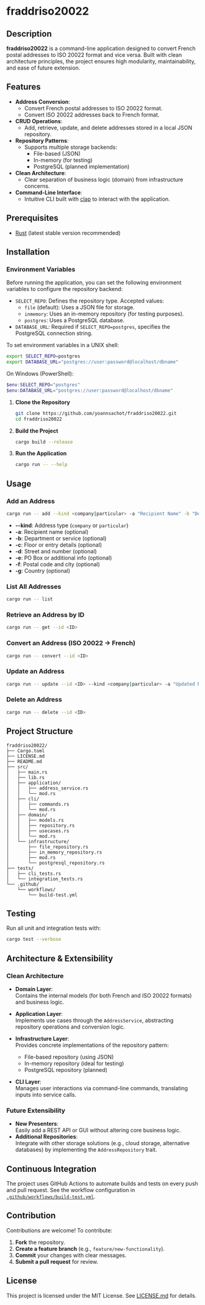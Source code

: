 # fraddriso20022

## Description

**fraddriso20022** is a command-line application designed to convert French postal addresses to ISO 20022 format and vice versa. Built with clean architecture principles, the project ensures high modularity, maintainability, and ease of future extension.

## Features

- **Address Conversion**:
    - Convert French postal addresses to ISO 20022 format.
    - Convert ISO 20022 addresses back to French format.
- **CRUD Operations**:
    - Add, retrieve, update, and delete addresses stored in a local JSON repository.
- **Repository Patterns**:
    - Supports multiple storage backends:
        - File-based (JSON)
        - In-memory (for testing)
        - PostgreSQL (planned implementation)
- **Clean Architecture**:
    - Clear separation of business logic (domain) from infrastructure concerns.
- **Command-Line Interface**:
    - Intuitive CLI built with [clap](https://crates.io/crates/clap) to interact with the application.

## Prerequisites

- [Rust](https://www.rust-lang.org/tools/install) (latest stable version recommended)

## Installation

### Environment Variables
Before running the application, you can set the following environment variables to configure the repository backend:

- `SELECT_REPO`: Defines the repository type. Accepted values:
    - `file` (default): Uses a JSON file for storage.
    - `inmemory`: Uses an in-memory repository (for testing purposes).
    - `postgres`: Uses a PostgreSQL database.
- `DATABASE_URL`: Required if `SELECT_REPO=postgres`, specifies the PostgreSQL connection string.

To set environment variables in a UNIX shell:
```sh
export SELECT_REPO=postgres
export DATABASE_URL="postgres://user:password@localhost/dbname"
```

On Windows (PowerShell):
```powershell
$env:SELECT_REPO="postgres"
$env:DATABASE_URL="postgres://user:password@localhost/dbname"
```

1. **Clone the Repository**
   ```sh
   git clone https://github.com/yoannsachot/fraddriso20022.git
   cd fraddriso20022
   ```

2. **Build the Project**
   ```sh
   cargo build --release
   ```

3. **Run the Application**
   ```sh
   cargo run -- --help
   ```

## Usage

### Add an Address
```sh
cargo run -- add --kind <company|particular> -a "Recipient Name" -b "Department" -c "Floor" -d "Street" -e "PO Box" -f "Postal Code City" -g "Country"
```
- **--kind**: Address type (`company` or `particular`)
- **-a**: Recipient name (optional)
- **-b**: Department or service (optional)
- **-c**: Floor or entry details (optional)
- **-d**: Street and number (optional)
- **-e**: PO Box or additional info (optional)
- **-f**: Postal code and city (optional)
- **-g**: Country (optional)

### List All Addresses
```sh
cargo run -- list
```

### Retrieve an Address by ID
```sh
cargo run -- get --id <ID>
```

### Convert an Address (ISO 20022 → French)
```sh
cargo run -- convert --id <ID>
```

### Update an Address
```sh
cargo run -- update --id <ID> --kind <company|particular> -a "Updated Name" -b "Updated Department" ...
```

### Delete an Address
```sh
cargo run -- delete --id <ID>
```

## Project Structure

```
fraddriso20022/
├── Cargo.toml
├── LICENSE.md
├── README.md
├── src/
│   ├── main.rs
│   ├── lib.rs
│   ├── application/
│   │   ├── address_service.rs
│   │   └── mod.rs
│   ├── cli/
│   │   ├── commands.rs
│   │   └── mod.rs
│   ├── domain/
│   │   ├── models.rs
│   │   ├── repository.rs
│   │   ├── usecases.rs
│   │   └── mod.rs
│   └── infrastructure/
│       ├── file_repository.rs
│       ├── in_memory_repository.rs
│       ├── mod.rs
│       └── postgresql_repository.rs
├── tests/
│   ├── cli_tests.rs
│   └── integration_tests.rs
└── .github/
    └── workflows/
        └── build-test.yml
```

## Testing

Run all unit and integration tests with:
```sh
cargo test --verbose
```

## Architecture & Extensibility

### Clean Architecture

- **Domain Layer**:  
  Contains the internal models (for both French and ISO 20022 formats) and business logic.

- **Application Layer**:  
  Implements use cases through the `AddressService`, abstracting repository operations and conversion logic.

- **Infrastructure Layer**:  
  Provides concrete implementations of the repository pattern:
    - File-based repository (using JSON)
    - In-memory repository (ideal for testing)
    - PostgreSQL repository (planned)

- **CLI Layer**:  
  Manages user interactions via command-line commands, translating inputs into service calls.

### Future Extensibility

- **New Presenters**:  
  Easily add a REST API or GUI without altering core business logic.
- **Additional Repositories**:  
  Integrate with other storage solutions (e.g., cloud storage, alternative databases) by implementing the `AddressRepository` trait.

## Continuous Integration

The project uses GitHub Actions to automate builds and tests on every push and pull request. See the workflow configuration in [`.github/workflows/build-test.yml`](.github/workflows/build-test.yml).

## Contribution

Contributions are welcome! To contribute:

1. **Fork** the repository.
2. **Create a feature branch** (e.g., `feature/new-functionality`).
3. **Commit** your changes with clear messages.
4. **Submit a pull request** for review.

## License

This project is licensed under the MIT License. See [LICENSE.md](LICENSE.md) for details.